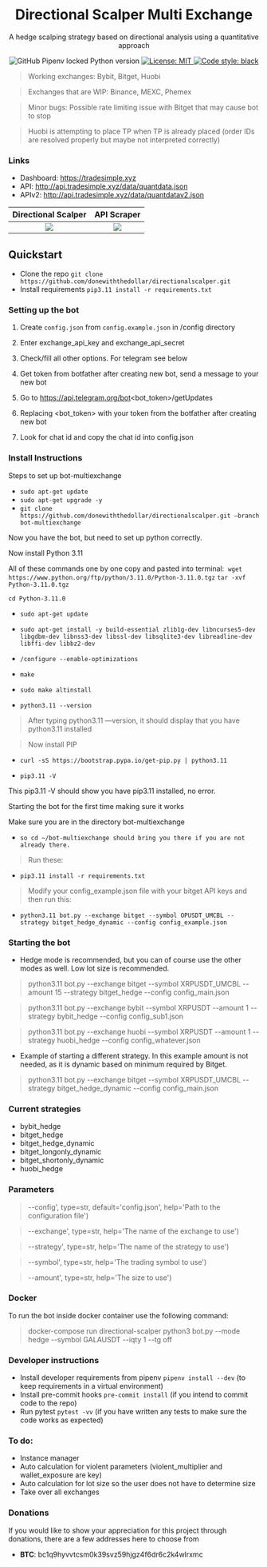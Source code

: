 <h1 align="center">Directional Scalper Multi Exchange</h1>
<p align="center">
A hedge scalping strategy based on directional analysis using a quantitative approach<br>
</p>
<p align="center">
<img alt="GitHub Pipenv locked Python version" src="https://img.shields.io/github/pipenv/locked/python-version/donewiththedollar/directionalscalper"> 
<a href="https://github.com/donewiththedollar/directionalscalper/blob/main/LICENSE"><img alt="License: MIT" src="https://img.shields.io/badge/License-MIT-yellow.svg">
<a href="https://github.com/psf/black"><img alt="Code style: black" src="https://img.shields.io/badge/code%20style-black-000000.svg"></a>
</p>

>  Working exchanges: Bybit, Bitget, Huobi
 
>  Exchanges that are WIP: Binance, MEXC, Phemex
 
>  Minor bugs: Possible rate limiting issue with Bitget that may cause bot to stop
 
>  Huobi is attempting to place TP when TP is already placed (order IDs are resolved properly but maybe not interpreted correctly)

### Links
* Dashboard: https://tradesimple.xyz
* API: http://api.tradesimple.xyz/data/quantdata.json
* APIv2: http://api.tradesimple.xyz/data/quantdatav2.json

Directional Scalper        |  API Scraper
:-------------------------:|:-------------------------:
![](https://github.com/donewiththedollar/directional-scalper/blob/main/directional-scalper.gif)  |  ![](https://github.com/donewiththedollar/directional-scalper/blob/main/scraper.gif)

## Quickstart
- Clone the repo `git clone https://github.com/donewiththedollar/directionalscalper.git`
- Install requirements `pip3.11 install -r requirements.txt`

### Setting up the bot
 1. Create `config.json` from `config.example.json` in /config directory
 2. Enter exchange_api_key and exchange_api_secret
 3. Check/fill all other options. For telegram see below

 1. Get token from botfather after creating new bot, send a message to your new bot
 2. Go to https://api.telegram.org/bot<bot_token>/getUpdates
 3. Replacing <bot_token> with your token from the botfather after creating new bot
 4. Look for chat id and copy the chat id into config.json
 
### Install Instructions
Steps to set up bot-multiexchange

- `sudo apt-get update`
- `sudo apt-get upgrade -y`
- `git clone https://github.com/donewiththedollar/directionalscalper.git —branch bot-multiexchange`

Now you have the bot, but need to set up python correctly.


Now install Python 3.11

All of these commands one by one copy and pasted into terminal: 
`wget https://www.python.org/ftp/python/3.11.0/Python-3.11.0.tgz`
`tar -xvf Python-3.11.0.tgz`

`cd Python-3.11.0`

- `sudo apt-get update`
- `sudo apt-get install -y build-essential zlib1g-dev libncurses5-dev libgdbm-dev libnss3-dev libssl-dev libsqlite3-dev libreadline-dev libffi-dev libbz2-dev`

- `/configure --enable-optimizations`
- `make`
- `sudo make altinstall`

- `python3.11 --version`

> After typing python3.11 —version, it should display that you have python3.11 installed 

> Now install PIP

- `curl -sS https://bootstrap.pypa.io/get-pip.py | python3.11`

- `pip3.11 -V`

This pip3.11 -V should show you have pip3.11 installed, no error.


Starting the bot for the first time making sure it works

Make sure you are in the directory bot-multiexchange

- `so cd ~/bot-multiexchange should bring you there if you are not already there.`

> Run these:

- `pip3.11 install -r requirements.txt`

> Modify your config_example.json file with your bitget API keys and then run this:
- `python3.11 bot.py --exchange bitget --symbol OPUSDT_UMCBL --strategy bitget_hedge_dynamic --config config_example.json`

### Starting the bot
* Hedge mode is recommended, but you can of course use the other modes as well. Low lot size is recommended.

> python3.11 bot.py --exchange bitget --symbol XRPUSDT_UMCBL --amount 15 --strategy bitget_hedge --config config_main.json

> python3.11 bot.py --exchange bybit --symbol XRPUSDT --amount 1 --strategy bybit_hedge --config config_sub1.json
 
> python3.11 bot.py --exchange huobi --symbol XRPUSDT --amount 1 --strategy huobi_hedge --config config_whatever.json
 
* Example of starting a different strategy. In this example amount is not needed, as it is dynamic based on minimum required by Bitget.
 
> python3.11 bot.py --exchange bitget --symbol XRPUSDT_UMCBL --strategy bitget_hedge_dynamic --config config_main.json


### Current strategies
* bybit_hedge
* bitget_hedge
* bitget_hedge_dynamic
* bitget_longonly_dynamic
* bitget_shortonly_dynamic
* huobi_hedge
 
 
### Parameters
> --config', type=str, default='config.json', help='Path to the configuration file')

> --exchange', type=str, help='The name of the exchange to use')

> --strategy', type=str, help='The name of the strategy to use')

> --symbol', type=str, help='The trading symbol to use')

> --amount', type=str, help='The size to use')

### Docker
To run the bot inside docker container use the following command:
> docker-compose run directional-scalper python3 bot.py --mode hedge --symbol GALAUSDT --iqty 1 --tg off

### Developer instructions
- Install developer requirements from pipenv `pipenv install --dev` (to keep requirements in a virtual environment)
- Install pre-commit hooks `pre-commit install` (if you intend to commit code to the repo)
- Run pytest `pytest -vv` (if you have written any tests to make sure the code works as expected)


### To do:
* Instance manager
* Auto calculation for violent parameters (violent_multiplier and wallet_exposure are key)
* Auto calculation for lot size so the user does not have to determine size
* Take over all exchanges


### Donations
If you would like to show your appreciation for this project through donations, there are a few addresses here to choose from
* **BTC**: bc1q9hyvvtcsm0k39svz59hjgz4f6dr6c2k4wlrxmc
